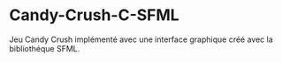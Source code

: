 # Candy-Crush-C-SFML
Jeu  Candy Crush implémenté  avec une interface graphique créé avec la bibliothéque SFML.
